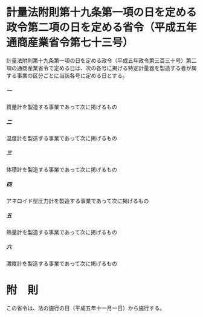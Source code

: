 # 計量法附則第十九条第一項の日を定める政令第二項の日を定める省令（平成五年通商産業省令第七十三号）
計量法附則第十九条第一項の日を定める政令（平成五年政令第三百三十号）第二項の通商産業省令で定める日は、次の各号に掲げる特定計量器を製造する者が属する事業の区分ごとに当該各号に定める日とする。
##### 一
質量計を製造する事業であって次に掲げるもの
##### 二
温度計を製造する事業であって次に掲げるもの
##### 三
体積計を製造する事業であって次に掲げるもの
##### 四
アネロイド型圧力計を製造する事業であって次に掲げるもの
##### 五
熱量計を製造する事業であって次に掲げるもの
##### 六
濃度計を製造する事業であって次に掲げるもの
# 附　則
この省令は、法の施行の日（平成五年十一月一日）から施行する。
